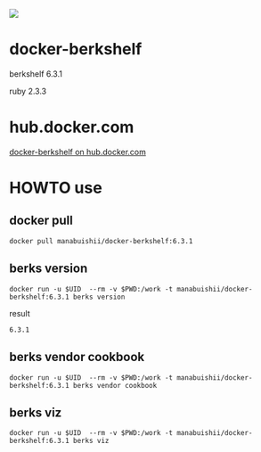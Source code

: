 [![](https://images.microbadger.com/badges/image/manabuishii/docker-berkshelf.svg)](https://microbadger.com/images/manabuishii/docker-berkshelf "Get your own image badge on microbadger.com")
# docker-berkshelf

berkshelf 6.3.1

ruby 2.3.3

# hub.docker.com

[docker-berkshelf on hub.docker.com](https://hub.docker.com/r/manabuishii/docker-berkshelf/)

# HOWTO use

## docker pull

```
docker pull manabuishii/docker-berkshelf:6.3.1
```

## berks version

```
docker run -u $UID  --rm -v $PWD:/work -t manabuishii/docker-berkshelf:6.3.1 berks version
```

result

```
6.3.1
```


## berks vendor cookbook

```
docker run -u $UID  --rm -v $PWD:/work -t manabuishii/docker-berkshelf:6.3.1 berks vendor cookbook
```

## berks viz

```
docker run -u $UID  --rm -v $PWD:/work -t manabuishii/docker-berkshelf:6.3.1 berks viz
```
